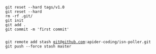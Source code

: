 <code>
git reset --hard tags/v1.0
git reset --hard
rm -rf .git/
git init
git add .
git commit -m 'first commit'
  
git remote add stash git@github.com:apider-coding/isn-poller.git
git push --force stash master<code>

